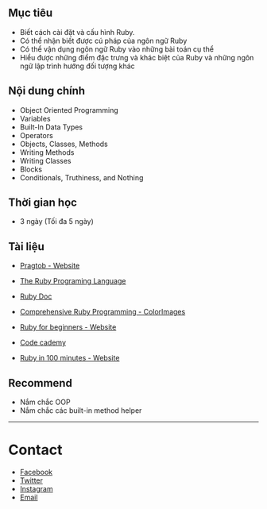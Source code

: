 ## Mục tiêu

* Biết cách cài đặt và cấu hình Ruby.
* Có thể nhận biết được cú pháp của ngôn ngữ Ruby
* Có thể vận dụng ngôn ngữ Ruby vào những bài toán cụ thể
* Hiểu được những điểm đặc trưng và khác biệt của Ruby và những ngôn ngữ lập trình hướng đối tượng khác

## Nội dung chính

* Object Oriented Programming
* Variables
* Built-In Data Types
* Operators
* Objects, Classes, Methods
* Writing Methods
* Writing Classes
* Blocks
* Conditionals, Truthiness, and Nothing

## Thời gian học
* 3 ngày (Tối đa 5 ngày)

## Tài liệu

* [Pragtob - Website](http://www.pragtob.info/rails-beginner-cheatsheet/index.html)

* [The Ruby Programing Language](https://drive.google.com/open?id=1dQlxrQeErTXsQHXQGllYI0epuK63zC5s)

* [Ruby Doc](http://ruby-doc.com/docs/ProgrammingRuby/)

* [Comprehensive Ruby Programming - ColorImages](https://drive.google.com/open?id=1bMto6NbCdltCqCR0CEcQZ8z9j4iAEUug)

* [Ruby for beginners - Website](http://ruby-for-beginners.rubymonstas.org/)

* [Code cademy](https://www.codecademy.com/articles/glossary-ruby)

* [Ruby in 100 minutes - Website](http://tutorials.jumpstartlab.com/projects/ruby_in_100_minutes.html)

## Recommend

* Nắm chắc OOP
* Nắm chắc các built-in method helper


***
# Contact

* [Facebook](https://www.facebook.com/mrhoangpn)
* [Twitter](https://twitter.com/Hoangphamngoc2)
* [Instagram](https://www.instagram.com/be_thelegend/)
* [Email](mailto:pnhoang.bk@gmail.com?subject=[Github])